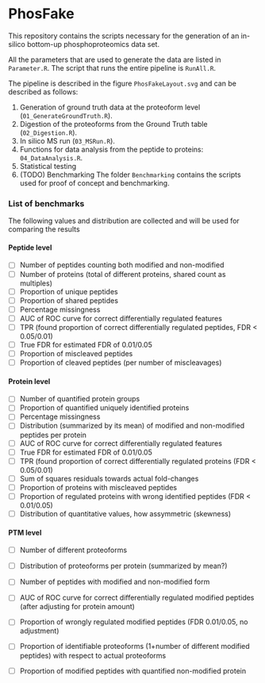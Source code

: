 # PhosFake

This repository contains the scripts necessary for the generation of an in-silico bottom-up phosphoproteomics data set. 

All the parameters that are used to generate the data are listed in `Parameter.R`. The script that runs the entire pipeline is `RunAll.R`.

The pipeline is described in the figure `PhosFakeLayout.svg` and can be described as follows:

1) Generation of ground truth data at the proteoform level (`01_GenerateGroundTruth.R`).
2) Digestion of the proteoforms from the Ground Truth table (`02_Digestion.R`).
3) In silico MS run (`03_MSRun.R`).
4) Functions for data analysis from the peptide to proteins: `04_DataAnalysis.R`.
5) Statistical testing
6) (TODO) Benchmarking
The folder `Benchmarking` contains the scripts used for proof of concept and benchmarking. 

### List of benchmarks

The following values and distribution are collected and will be used for comparing the results

#### Peptide level
- [ ] Number of peptides counting both modified and non-modified
- [ ] Number of proteins (total of different proteins, shared count as multiples)
- [ ] Proportion of unique peptides
- [ ] Proportion of shared peptides
- [ ] Percentage missingness
- [ ] AUC of ROC curve for correct differentially regulated features
- [ ] TPR (found proportion of correct differentially regulated peptides, FDR < 0.05/0.01)
- [ ] True FDR for estimated FDR of 0.01/0.05
- [ ] Proportion of miscleaved peptides
- [ ] Proportion of cleaved peptides (per number of miscleavages)

#### Protein level
- [ ] Number of quantified protein groups
- [ ] Proportion of quantified uniquely identified proteins
- [ ] Percentage missingness
- [ ] Distribution (summarized by its mean) of modified and non-modified peptides per protein
- [ ] AUC of ROC curve for correct differentially regulated features
- [ ] True FDR for estimated FDR of 0.01/0.05
- [ ] TPR (found proportion of correct differentially regulated proteins (FDR < 0.05/0.01)
- [ ] Sum of squares residuals towards actual fold-changes
- [ ] Proportion of proteins with miscleaved peptides
- [ ] Proportion of regulated proteins with wrong identified peptides (FDR < 0.01/0.05)
- [ ] Distribution of quantitative values, how assymmetric (skewness) 

#### PTM level

 - [ ] Number of different proteoforms
 - [ ] Distribution of proteoforms per protein (summarized by mean?)
 - [ ] Number of peptides with modified and non-modified form
 - [ ] AUC of ROC curve for correct differentially regulated modified peptides (after adjusting for protein amount)
 - [ ] Proportion of wrongly regulated modified peptides (FDR 0.01/0.05, no adjustment)
 - [ ] Proportion of identifiable proteoforms (1+number of different modified peptides) with respect to actual proteoforms
 - [ ] Proportion of modified peptides with quantified non-modified protein
 


